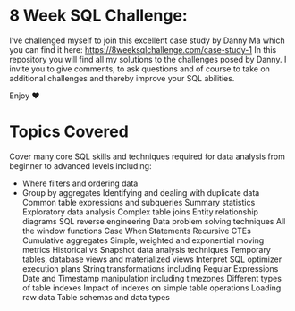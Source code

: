 
# 8 Week SQL Challenge:


I’ve challenged myself to join this excellent case study by Danny Ma which you can find it here:
https://8weeksqlchallenge.com/case-study-1 
In this repository you will find all my solutions to the challenges posed by Danny.
I invite you to give comments, to ask questions and of course to take on additional challenges and thereby improve your SQL abilities.

Enjoy ❤️


# Topics Covered
Cover many core SQL skills and techniques required for data analysis from beginner to advanced levels including:

- Where filters and ordering data
- Group by aggregates
Identifying and dealing with duplicate data
Common table expressions and subqueries
Summary statistics
Exploratory data analysis
Complex table joins
Entity relationship diagrams
SQL reverse engineering
Data problem solving techniques
All the window functions
Case When Statements
Recursive CTEs
Cumulative aggregates
Simple, weighted and exponential moving metrics
Historical vs Snapshot data analysis techniques
Temporary tables, database views and materialized views
Interpret SQL optimizer execution plans
String transformations including Regular Expressions
Date and Timestamp manipulation including timezones
Different types of table indexes
Impact of indexes on simple table operations
Loading raw data
Table schemas and data types
